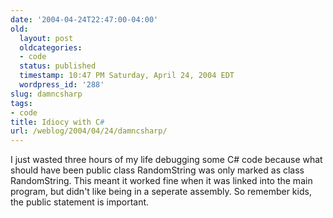 ```yaml
---
date: '2004-04-24T22:47:00-04:00'
old:
  layout: post
  oldcategories:
  - code
  status: published
  timestamp: 10:47 PM Saturday, April 24, 2004 EDT
  wordpress_id: '288'
slug: damncsharp
tags:
- code
title: Idiocy with C#
url: /weblog/2004/04/24/damncsharp/
---
```


I just wasted three hours of my life debugging some C# code because what should
have been public class RandomString was only marked as class RandomString.
This meant it worked fine when it was linked into the main program, but didn't
like being in a seperate assembly.  So remember kids, the public statement is
important.
